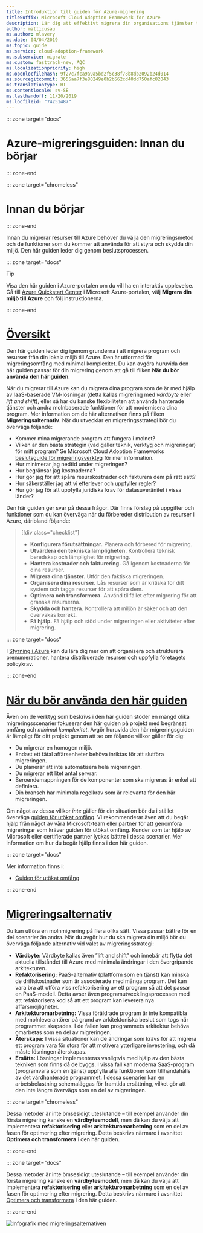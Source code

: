```yaml
---
title: Introduktion till guiden för Azure-migrering
titleSuffix: Microsoft Cloud Adoption Framework for Azure
description: Lär dig att effektivt migrera din organisations tjänster till Azure med stegvis vägledning.
author: matticusau
ms.author: mlavery
ms.date: 04/04/2019
ms.topic: guide
ms.service: cloud-adoption-framework
ms.subservice: migrate
ms.custom: fasttrack-new, AQC
ms.localizationpriority: high
ms.openlocfilehash: 9f27c7fca9a9a5bd2f5c38f78b8db2092b24d014
ms.sourcegitcommit: 3655aa7f3e80249e0b2b562cd40dd750afc82043
ms.translationtype: HT
ms.contentlocale: sv-SE
ms.lasthandoff: 11/20/2019
ms.locfileid: "74251487"
---
```

::: zone target="docs"

# <a name="azure-migration-guide-before-you-start"></a>Azure-migreringsguiden: Innan du börjar

::: zone-end

::: zone target="chromeless"

# <a name="before-you-start"></a>Innan du börjar

::: zone-end

Innan du migrerar resurser till Azure behöver du välja den migreringsmetod och de funktioner som du kommer att använda för att styra och skydda din miljö. Den här guiden leder dig genom beslutsprocessen.

::: zone target="docs"

> [!TIP]
> Visa den här guiden i Azure-portalen om du vill ha en interaktiv upplevelse. Gå till [Azure Quickstart Center](https://portal.azure.com/?feature.quickstart=true#blade/Microsoft_Azure_Resources/QuickstartCenterBlade) i Microsoft Azure-portalen, välj **Migrera din miljö till Azure** och följ instruktionerna.

::: zone-end

# <a name="overviewtaboverview"></a>[Översikt](#tab/Overview)

Den här guiden leder dig igenom grunderna i att migrera program och resurser från din lokala miljö till Azure. Den är utformad för migreringsomfång med minimal komplexitet. Du kan avgöra huruvida den här guiden passar för din migrering genom att gå till fliken **När du bör använda den här guiden**.

När du migrerar till Azure kan du migrera dina program som de är med hjälp av IaaS-baserade VM-lösningar (detta kallas migrering med _värdbyte_ eller _lift and shift_), eller så har du kanske flexibiliteten att använda hanterade tjänster och andra molnbaserade funktioner för att modernisera dina program. Mer information om de här alternativen finns på fliken **Migreringsalternativ**. När du utvecklar en migreringsstrategi bör du överväga följande:

- Kommer mina migrerande program att fungera i molnet?
- Vilken är den bästa strategin (vad gäller teknik, verktyg och migreringar) för mitt program? Se Microsoft Cloud Adoption Frameworks [beslutsguide för migreringsverktyg](../../decision-guides/migrate-decision-guide/index.md) för mer information.
- Hur minimerar jag nedtid under migreringen?
- Hur begränsar jag kostnaderna?
- Hur gör jag för att spåra resurskostnader och fakturera dem på rätt sätt?
- Hur säkerställer jag att vi efterlever och uppfyller regler?
- Hur gör jag för att uppfylla juridiska krav för datasuveränitet i vissa länder?

Den här guiden ger svar på dessa frågor. Där finns förslag på uppgifter och funktioner som du kan överväga när du förbereder distribution av resurser i Azure, däribland följande:

> [!div class="checklist"]
>
> - **Konfigurera förutsättningar.** Planera och förbered för migrering.
> - **Utvärdera den tekniska lämpligheten.** Kontrollera teknisk beredskap och lämplighet för migrering.
> - **Hantera kostnader och fakturering.** Gå igenom kostnaderna för dina resurser.
> - **Migrera dina tjänster.** Utför den faktiska migreringen.
> - **Organisera dina resurser.** Lås resurser som är kritiska för ditt system och tagga resurser för att spåra dem.
> - **Optimera och transformera.** Använd tillfället efter migrering för att granska resurserna.
> - **Skydda och hantera.** Kontrollera att miljön är säker och att den övervakas korrekt.
> - **Få hjälp.** Få hjälp och stöd under migreringen eller aktiviteter efter migrering.

::: zone target="docs"

I [Styrning i Azure](https://docs.microsoft.com/azure/security/governance-in-azure) kan du lära dig mer om att organisera och strukturera prenumerationer, hantera distribuerade resurser och uppfylla företagets policykrav.

::: zone-end

# <a name="when-to-use-this-guidetabwhentousethisguide"></a>[När du bör använda den här guiden](#tab/WhenToUseThisGuide)

Även om de verktyg som beskrivs i den här guiden stöder en mängd olika migreringsscenarier fokuserar den här guiden på projekt med begränsat omfång och _minimal komplexitet_. Avgör huruvida den här migreringsguiden är lämpligt för ditt projekt genom att se om följande villkor gäller för dig:

- Du migrerar en homogen miljö.
- Endast ett fåtal affärsenheter behöva inriktas för att slutföra migreringen.
- Du planerar att inte automatisera hela migreringen.
- Du migrerar ett litet antal servrar.
- Beroendemappningen för de komponenter som ska migreras är enkel att definiera.
- Din bransch har minimala regelkrav som är relevanta för den här migreringen.

Om något av dessa villkor _inte_ gäller för din situation bör du i stället överväga [guiden för utökat omfång](../expanded-scope/index.md). Vi rekommenderar även att du begär hjälp från något av våra Microsoft-team eller partner för att genomföra migreringar som kräver guiden för utökat omfång. Kunder som tar hjälp av Microsoft eller certifierade partner lyckas bättre i dessa scenarier. Mer information om hur du begär hjälp finns i den här guiden.

<!-- markdownlint-enable MD033 -->

::: zone target="docs"

Mer information finns i:

- [Guiden för utökat omfång](../expanded-scope/index.md)

::: zone-end

# <a name="migration-optionstabmigrationoptions"></a>[Migreringsalternativ](#tab/MigrationOptions)

Du kan utföra en molnmigrering på flera olika sätt. Vissa passar bättre för en del scenarier än andra. När du avgör hur du ska migrera din miljö bör du överväga följande alternativ vid valet av migreringsstrategi:

- **Värdbyte:** Värdbyte kallas även ”lift and shift” och innebär att flytta det aktuella tillståndet till Azure med minimala ändringar i den övergripande arkitekturen.
- **Refaktorisering:** PaaS-alternativ (plattform som en tjänst) kan minska de driftskostnader som är associerade med många program. Det kan vara bra att utföra viss refaktorisering av ett program så att det passar en PaaS-modell. Detta avser även programutvecklingsprocessen med att refaktorisera kod så att ett program kan leverera nya affärsmöjligheter.
- **Arkitekturomarbetning:** Vissa föråldrade program är inte kompatibla med molnleverantörer på grund av arkitektoniska beslut som togs när programmet skapades. I de fallen kan programmets arkitektur behöva omarbetas som en del av migreringen.
- **Återskapa:** I vissa situationer kan de ändringar som krävs för att migrera ett program vara för stora för att motivera ytterligare investering, och då måste lösningen återskapas.
- **Ersätta:** Lösningar implementeras vanligtvis med hjälp av den bästa tekniken som finns då de byggs. I vissa fall kan moderna SaaS-program (programvara som en tjänst) uppfylla alla funktioner som tillhandahålls av det värdhanterade programmet. I dessa scenarier kan en arbetsbelastning schemaläggas för framtida ersättning, vilket gör att den inte längre övervägs som en del av migreringen.

::: zone target="chromeless"

Dessa metoder är inte ömsesidigt uteslutande – till exempel använder din första migrering kanske en **värdbytesmodell**, men då kan du välja att implementera **refaktorisering** eller **arkitekturomarbetning** som en del av fasen för optimering efter migrering. Detta beskrivs närmare i avsnittet **Optimera och transformera** i den här guiden.

::: zone-end

::: zone target="docs"

Dessa metoder är inte ömsesidigt uteslutande – till exempel använder din första migrering kanske en **värdbytesmodell**, men då kan du välja att implementera **refaktorisering** eller **arkitekturomarbetning** som en del av fasen för optimering efter migrering. Detta beskrivs närmare i avsnittet [Optimera och transformera](./optimize-and-transform.md) i den här guiden.

::: zone-end

![Infografik med migreringsalternativen](../../_images/migrate/migration-options.png)
